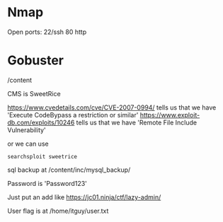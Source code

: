 # Nmap

Open ports:
22/ssh
80 http

# Gobuster

/content

CMS is SweetRice

https://www.cvedetails.com/cve/CVE-2007-0994/ tells us that we have 'Execute CodeBypass a restriction or similar'
https://www.exploit-db.com/exploits/10246 tells us that we have 'Remote File Include Vulnerability'

or we can use 
```
searchsploit sweetrice
```
sql backup at /content/inc/mysql_backup/

Password is 'Password123'

Just put an add like https://jc01.ninja/ctf/lazy-admin/

User flag is at /home/itguy/user.txt
